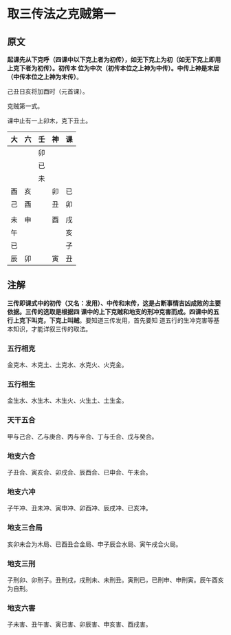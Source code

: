 取三传法之克贼第一
===================================================================================
## 原文
**起课先从下克呼（四课中以下克上者为初传），如无下克上为初（如无下克上即用上克下者为初传）。初传本
位为中次（初传本位之上神为中传）。中传上神是末居（中传本位之上神为末传）**。

己丑日亥将加酉时（元首课）。

克贼第一式。

课中止有一上卯木，克下丑土。

|  大  |  六  |  壬  |  神  | 课 |
| -- | -- | -- | -- | -- |
|  |  | 卯 |  |  |
|  |  | 已 |  |  |
|  |  | 未 |  |  |
| 酉 | 亥 |  | 卯 | 已 |
| 己 | 酉 |  | 丑 | 卯 |
|  |  |  |  |  |
| 未 | 申 |  | 酉 | 戌 |
| 午 |  |  |  | 亥 |
| 已 |  |  |  | 子 |
| 辰 | 卯 |  | 寅 | 丑 |

## 注解
**三传即课式中的初传（又名：发用）、中传和末传，这是占断事情吉凶成败的主要依据。三传的选取是根据四
课中的上下克贼和地支的刑冲克害而成。四课中的五行上克下叫克，下克上叫贼**。要知道三传发用，首先要知
道五行的生冲克害等基本知识，才能详叙三传的取法。

### 五行相克
金克木、木克土、土克水、水克火、火克金。

### 五行相生
金生水、水生木、木生火、火生土、土生金。

### 天干五合
甲与己合、乙与庚合、丙与辛合、丁与壬合、戊与癸合。

### 地支六合
子丑合、寅亥合、卯戌合、辰酉合、已申合、午未合。

### 地支六冲
子午冲、丑未冲、寅申冲、卯酉冲、辰戌冲、已亥冲。

### 地支三合局
亥卯未合为木局、已酉丑合金局、申子辰合水局、寅午戌合火局。

### 地支三刑
子刑卯、卯刑子。丑刑戌，戌刑未、未刑丑。寅刑已，已刑申、申刑寅。辰午酉亥为自刑。

### 地支六害
子未害、丑午害、寅已害、卯辰害、申亥害、酉戌害。




